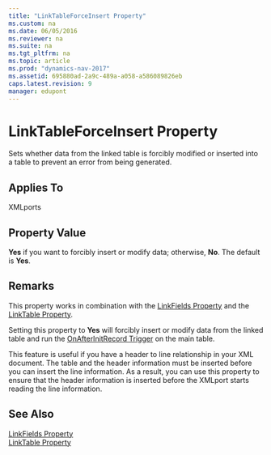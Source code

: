 ```yaml
---
title: "LinkTableForceInsert Property"
ms.custom: na
ms.date: 06/05/2016
ms.reviewer: na
ms.suite: na
ms.tgt_pltfrm: na
ms.topic: article
ms.prod: "dynamics-nav-2017"
ms.assetid: 695880ad-2a9c-489a-a058-a586089826eb
caps.latest.revision: 9
manager: edupont
---
```

# LinkTableForceInsert Property
Sets whether data from the linked table is forcibly modified or inserted into a table to prevent an error from being generated.  
  
## Applies To  
 XMLports  
  
## Property Value  
 **Yes** if you want to forcibly insert or modify data; otherwise, **No**. The default is **Yes**.  
  
## Remarks  
 This property works in combination with the [LinkFields Property](LinkFields-Property.md) and the [LinkTable Property](LinkTable-Property.md).  
  
 Setting this property to **Yes** will forcibly insert or modify data from the linked table and run the [OnAfterInitRecord Trigger](OnAfterInitRecord-Trigger.md) on the main table.  
  
 This feature is useful if you have a header to line relationship in your XML document. The table and the header information must be inserted before you can insert the line information. As a result, you can use this property to ensure that the header information is inserted before the XMLport starts reading the line information.  
  
## See Also  
 [LinkFields Property](LinkFields-Property.md)   
 [LinkTable Property](LinkTable-Property.md)